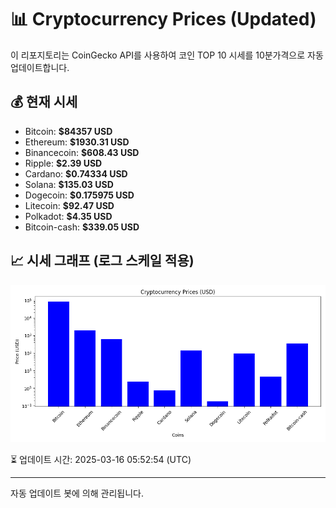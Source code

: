 
# 📊 Cryptocurrency Prices (Updated)

이 리포지토리는 CoinGecko API를 사용하여 코인 TOP 10 시세를 10분가격으로 자동 업데이트합니다.

## 💰 현재 시세
- Bitcoin: **$84357 USD**
- Ethereum: **$1930.31 USD**
- Binancecoin: **$608.43 USD**
- Ripple: **$2.39 USD**
- Cardano: **$0.74334 USD**
- Solana: **$135.03 USD**
- Dogecoin: **$0.175975 USD**
- Litecoin: **$92.47 USD**
- Polkadot: **$4.35 USD**
- Bitcoin-cash: **$339.05 USD**

## 📈 시세 그래프 (로그 스케일 적용)
![Crypto Prices](crypto_prices.png)

⏳ 업데이트 시간: 2025-03-16 05:52:54 (UTC)

---
자동 업데이트 봇에 의해 관리됩니다.
